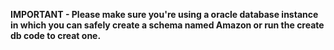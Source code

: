 **IMPORTANT - Please make sure you're using a oracle database instance in which you can safely create a schema named Amazon or run the 
create db code to creat one.**
